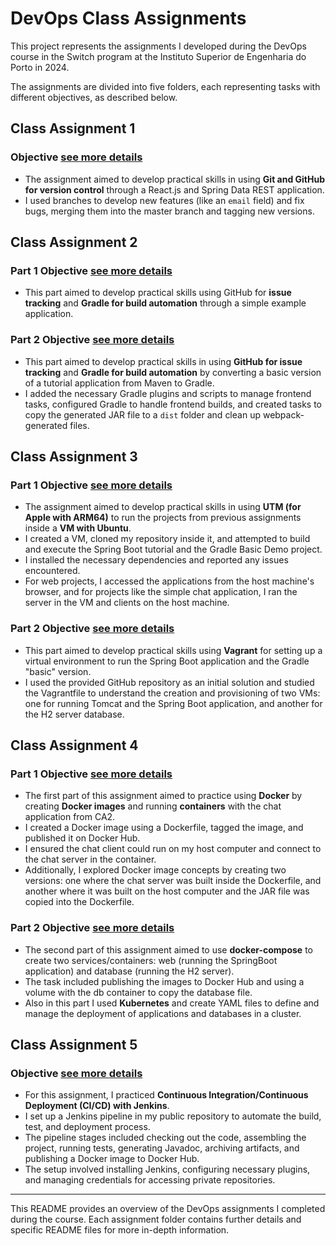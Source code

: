 # DevOps Class Assignments

This project represents the assignments I developed during the DevOps course in the Switch program at the Instituto Superior de Engenharia do Porto in 2024.

The assignments are divided into five folders, each representing tasks with different objectives, as described below.

## Class Assignment 1 

### Objective [see more details](CA1)

- The assignment aimed to develop practical skills in using **Git and GitHub for version control** through a React.js and Spring Data REST application. 
- I used branches to develop new features (like an `email` field) and fix bugs, merging them into the master branch and tagging new versions.

## Class Assignment 2

### Part 1 Objective [see more details](CA2/Part1)

- This part aimed to develop practical skills using GitHub for **issue tracking** and **Gradle for build automation** through a simple example application. 


### Part 2 Objective [see more details](CA2/Part2)

- This part aimed to develop practical skills in using **GitHub for issue tracking** and **Gradle for build automation** by converting a basic version of a tutorial application from Maven to Gradle. 
- I added the necessary Gradle plugins and scripts to manage frontend tasks, configured Gradle to handle frontend builds, and created tasks to copy the generated JAR file to a `dist` folder and clean up webpack-generated files.

## Class Assignment 3

### Part 1 Objective [see more details](CA3/Part1)

- The assignment aimed to develop practical skills in using **UTM (for Apple with ARM64)** to run the projects from previous assignments inside a **VM with Ubuntu**. 
- I created a VM, cloned my repository inside it, and attempted to build and execute the Spring Boot tutorial and the Gradle Basic Demo project. 
- I installed the necessary dependencies and reported any issues encountered. 
- For web projects, I accessed the applications from the host machine's browser, and for projects like the simple chat application, I ran the server in the VM and clients on the host machine.

### Part 2 Objective [see more details](CA3/Part2)

- This part aimed to develop practical skills using **Vagrant** for setting up a virtual environment to run the Spring Boot application and the Gradle "basic" version. 
- I used the provided GitHub repository as an initial solution and studied the Vagrantfile to understand the creation and provisioning of two VMs: one for running Tomcat and the Spring Boot application, and another for the H2 server database. 


## Class Assignment 4

### Part 1 Objective [see more details](CA4/Part1)

- The first part of this assignment aimed to practice using **Docker** by creating **Docker images** and running **containers** with the chat application from CA2.
- I created a Docker image using a Dockerfile, tagged the image, and published it on Docker Hub. 
- I ensured the chat client could run on my host computer and connect to the chat server in the container. 
- Additionally, I explored Docker image concepts by creating two versions: one where the chat server was built inside the Dockerfile, and another where it was built on the host computer and the JAR file was copied into the Dockerfile.

### Part 2 Objective [see more details](CA4/Part2)

- The second part of this assignment aimed to use **docker-compose** to create two services/containers: web (running the SpringBoot application) and database (running the H2 server). 
- The task included publishing the images to Docker Hub and using a volume with the db container to copy the database file.
- Also in this part I used **Kubernetes** and create YAML files to define and manage the deployment of applications and databases in a cluster.

## Class Assignment 5

### Objective [see more details](CA5)

- For this assignment, I practiced **Continuous Integration/Continuous Deployment (CI/CD) with Jenkins**.
- I set up a Jenkins pipeline in my public repository to automate the build, test, and deployment process. 
- The pipeline stages included checking out the code, assembling the project, running tests, generating Javadoc, archiving artifacts, and publishing a Docker image to Docker Hub.
- The setup involved installing Jenkins, configuring necessary plugins, and managing credentials for accessing private repositories. 

---

This README provides an overview of the DevOps assignments I completed during the course. Each assignment folder contains further details and specific README files for more in-depth information.
